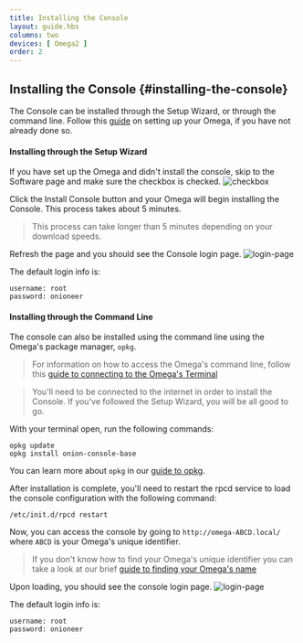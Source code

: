 ```yaml
---
title: Installing the Console
layout: guide.hbs
columns: two
devices: [ Omega2 ]
order: 2
---
```


## Installing the Console {#installing-the-console}

<!-- // Show how to install the console through the setup-wizard, or through the command line -->
The Console can be installed through the Setup Wizard, or through the command line.
Follow this [guide](#first-time-setup) on setting up your Omega, if you have not already done so.

#### Installing through the Setup Wizard

If you have set up the Omega and didn't install the console, skip to the Software page and make sure the checkbox is checked.
![checkbox](https://raw.githubusercontent.com/OnionIoT/Onion-Docs/master/Omega2/Documentation/Get-Started/img/installing-console-checkmark.png)

Click the Install Console button and your Omega will begin installing the Console. This process takes about 5 minutes.

> This process can take longer than 5 minutes depending on your download speeds.

Refresh the page and you should see the Console login page.
![login-page](https://raw.githubusercontent.com/OnionIoT/Onion-Docs/master/Omega2/Documentation/Get-Started/img/installing-console-login.png)

The default login info is:

```
username: root
password: onioneer
```

#### Installing through the Command Line

The console can also be installed using the command line using the Omega's package manager, `opkg`.
>For information on how to access the Omega's command line, follow this [guide to connecting to the Omega's Terminal](#connecting-to-the-omega-terminal)

<!-- // note this won't be available till 3rd batch... -->

>You'll need to be connected to the internet in order to install the Console. If you've followed the Setup Wizard, you will be all good to go.

With your terminal open, run the following commands:

```
opkg update
opkg install onion-console-base
```


You can learn more about `opkg` in our [guide to opkg](#using-opkg).

After installation is complete, you'll need to restart the rpcd service to load the console configuration with the following command:

```
/etc/init.d/rpcd restart
```

Now, you can access the console by going to `http://omega-ABCD.local/` where `ABCD` is your Omega's unique identifier.

> If you don't know how to find your Omega's unique identifier you can take a look at our brief [guide to finding your Omega's name](#omega-name)

Upon loading, you should see the console login page.
![login-page](https://raw.githubusercontent.com/OnionIoT/Onion-Docs/master/Omega2/Documentation/Get-Started/img/installing-console-login.png)

The default login info is:

```
username: root
password: onioneer
```

<!-- // TODO batch 3 or 4: add a section on navigating and using the console -->

<!-- // TODO: find an appropriate place to mention that oupgrade shouldn't be run from the Terminal app on the console -->
